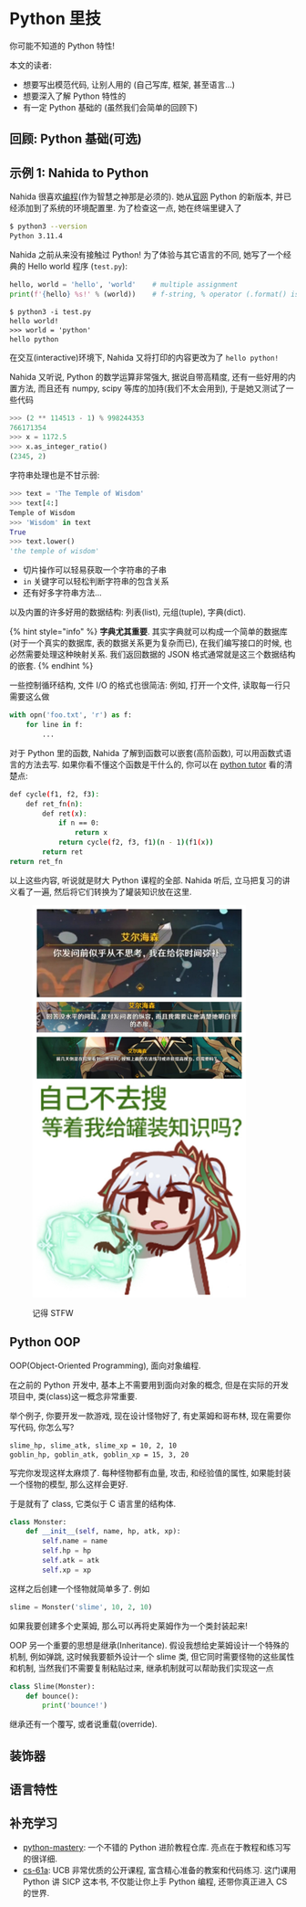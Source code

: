 # Python 里技

你可能不知道的 Python 特性!

本文的读者:

* 想要写出模范代码, 让别人用的 (自己写库, 框架, 甚至语言...)
* 想要深入了解 Python 特性的
* 有一定 Python 基础的 (虽然我们会简单的回顾下)

## 回顾: Python 基础(可选)

## 示例 1: Nahida to Python

Nahida 很喜欢[编程](https://space.bilibili.com/546137543)(作为智慧之神那是必须的). 她从[官网](https://www.python.org/downloads/) Python 的新版本, 并已经添加到了系统的环境配置里. 为了检查这一点, 她在终端里键入了

```bash
$ python3 --version
Python 3.11.4
```

Nahida 之前从来没有接触过 Python! 为了体验与其它语言的不同, 她写了一个经典的 Hello world 程序 (`test.py`):

```python
hello, world = 'hello', 'world'    # multiple assignment
print(f'{hello} %s!' % (world))    # f-string, % operator (.format() is omitted here)
```

```
$ python3 -i test.py
hello world!
>>> world = 'python'
hello python
```

在交互(interactive)环境下, Nahida 又将打印的内容更改为了 `hello python!`

Nahida 又听说, Python 的数学运算非常强大, 据说自带高精度, 还有一些好用的内置方法, 而且还有 numpy, scipy 等库的加持(我们不太会用到), 于是她又测试了一些代码

```python
>>> (2 ** 114513 - 1) % 998244353
766171354
>>> x = 1172.5
>>> x.as_integer_ratio()
(2345, 2)
```

字符串处理也是不甘示弱:

```python
>>> text = 'The Temple of Wisdom'
>>> text[4:]
Temple of Wisdom
>>> 'Wisdom' in text
True
>>> text.lower()
'the temple of wisdom'
```

* 切片操作可以轻易获取一个字符串的子串
* `in` 关键字可以轻松判断字符串的包含关系
* 还有好多字符串方法...

以及内置的许多好用的数据结构: 列表(list), 元组(tuple), 字典(dict).

{% hint style="info" %}
**字典尤其重要**. 其实字典就可以构成一个简单的数据库(对于一个真实的数据库, 表的数据关系更为复杂而已), 在我们编写接口的时候, 也必然需要处理这种映射关系. 我们返回数据的 JSON 格式通常就是这三个数据结构的嵌套.
{% endhint %}

&#x20;一些控制循环结构, 文件 I/O 的格式也很简洁: 例如, 打开一个文件, 读取每一行只需要这么做

```python
with opn('foo.txt', 'r') as f:
    for line in f:
        ...
```

对于 Python 里的函数, Nahida 了解到函数可以嵌套(高阶函数), 可以用函数式语言的方法去写. 如果你看不懂这个函数是干什么的, 你可以在 [python tutor](https://pythontutor.com/) 看的清楚点:

```bash
def cycle(f1, f2, f3):
    def ret_fn(n):
        def ret(x):
            if n == 0:
                return x
            return cycle(f2, f3, f1)(n - 1)(f1(x))
        return ret
return ret_fn
```

以上这些内容, 听说就是财大 Python 课程的全部. Nahida 听后, 立马把复习的讲义看了一遍, 然后将它们转换为了罐装知识放在这里.

<figure><img src="../.gitbook/assets/1681103534339.jpg" alt="" width="375"><figcaption><p>记得 STFW</p></figcaption></figure>

## Python OOP

OOP(Object-Oriented Programming), 面向对象编程.

在之前的 Python 开发中, 基本上不需要用到面向对象的概念, 但是在实际的开发项目中, 类(class)这一概念非常重要.

举个例子, 你要开发一款游戏, 现在设计怪物好了, 有史莱姆和哥布林, 现在需要你写代码, 你怎么写?

```
slime_hp, slime_atk, slime_xp = 10, 2, 10
goblin_hp, goblin_atk, goblin_xp = 15, 3, 20
```

写完你发现这样太麻烦了. 每种怪物都有血量, 攻击, 和经验值的属性, 如果能封装一个怪物的模型, 那么这样会更好.

于是就有了 class, 它类似于 C 语言里的结构体.

```python
class Monster:
    def __init__(self, name, hp, atk, xp):
        self.name = name
        self.hp = hp
        self.atk = atk
        self.xp = xp
```

这样之后创建一个怪物就简单多了. 例如

```python
slime = Monster('slime', 10, 2, 10)
```

如果我要创建多个史莱姆, 那么可以再将史莱姆作为一个类封装起来!

OOP 另一个重要的思想是继承(Inheritance). 假设我想给史莱姆设计一个特殊的机制, 例如弹跳, 这时候我要额外设计一个 slime 类, 但它同时需要怪物的这些属性和机制, 当然我们不需要复制粘贴过来, 继承机制就可以帮助我们实现这一点

```python
class Slime(Monster):
    def bounce():
        print('bounce!')
```

继承还有一个覆写, 或者说重载(override).

## 装饰器

## 语言特性

## 补充学习

* [python-mastery](https://github.com/dabeaz-course/python-mastery): 一个不错的 Python 进阶教程仓库. 亮点在于教程和练习写的很详细.
* [cs-61a](https://cs61a.org/): UCB 非常优质的公开课程, 富含精心准备的教案和代码练习. 这门课用 Python 讲 SICP 这本书, 不仅能让你上手 Python 编程, 还带你真正进入 CS 的世界.
